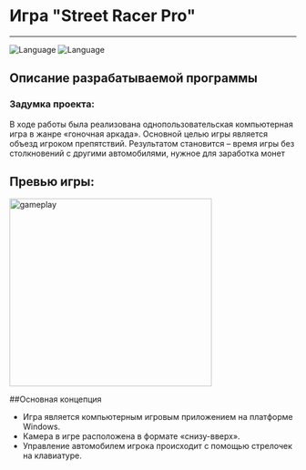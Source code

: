 # Игра "Street Racer Pro"
---
![Language](https://img.shields.io/badge/-C%23-blue)    ![Language](https://img.shields.io/badge/-WinForms-important)

## Описание разрабатываемой программы

### Задумка проекта:
В ходе работы была реализована однопользовательская компьютерная игра в жанре «гоночная аркада». Основной целью игры является объезд игроком препятствий. Результатом становится – время игры без столкновений с другими автомобилями, нужное для заработка монет

## Превью игры:
<img src="assets/gameplay.gif" width="355" height="330" alt="gameplay"/>

##Основная концепция
- Игра является компьютерным игровым приложением на платформе Windows.
- Камера в игре расположена в формате «снизу-вверх».
- Управление автомобилем игрока происходит с помощью стрелочек на клавиатуре.
